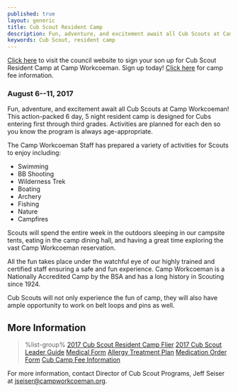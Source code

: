 ```yaml
---
published: true
layout: generic
title: Cub Scout Resident Camp
description: Fun, adventure, and excitement await all Cub Scouts at Camp Workcoeman! This action-packed 6 day, 5 night resident camp is designed for Cubs entering first through third grades.
keywords: Cub Scout, resident camp
---
```


<div class="alert alert-info">
<a href="https://www.ctrivers.org/event/camp-workcoeman-cub-scout-resident-camp/4870">Click here</a> to visit the council website to sign your son up for Cub Scout Resident Camp at Camp Workcoeman. Sign up today! <a href="{{ site.url }}/cub-scouts/fees/">Click here</a> for camp fee information.
</div>

### August 6--11, 2017

Fun, adventure, and excitement await all Cub Scouts at Camp Workcoeman! This
action-packed 6 day, 5 night resident camp is designed for Cubs entering first
through third grades. Activities are planned for each den so you know the
program is always age-appropriate.

The Camp Workcoeman Staff has prepared a variety of activities for Scouts to
enjoy including:

* Swimming
* BB Shooting
* Wilderness Trek
* Boating
* Archery
* Fishing
* Nature
* Campfires

Scouts will spend the entire week in the outdoors sleeping in our campsite
tents, eating in the camp dining hall, and having a great time exploring the
vast Camp Workcoeman reservation.

All the fun takes place under the watchful eye of our highly trained and
certified staff ensuring a safe and fun experience. Camp Workcoeman is a
Nationally Accredited Camp by the BSA and has a long history in Scouting since
1924.

Cub Scouts will not only experience the fun of camp, they will also have ample
opportunity to work on belt loops and pins as well.

## More Information

> %list-group%
> <a href="{{ site.url }}/pdf/2017/2017-cub-resident.pdf" class="list-group-item">2017 Cub Scout Resident Camp Flier</a>
> <a href="{{ site.url }}/pdf/2017/2017-cub-leader-guide.pdf" class="list-group-item">2017 Cub Scout Leader Guide</a>
> <a href="{{ site.url }}/pdf/2015/health-form.pdf" class="list-group-item">Medical Form</a>
> <a href="{{ site.url }}/pdf/2014/2011_Med-AllergeyTreatment.pdf" class="list-group-item">Allergy Treatment Plan</a>
> <a href="{{ site.url }}/pdf/2015/med-admin.pdf" class="list-group-item">Medication Order Form</a>
> <a href="{{ site.url }}/cub-scouts/fees/" class="list-group-item">Cub Camp Fee Information</a>

For more information, contact Director of Cub Scout Programs, Jeff Seiser at
[jseiser@campworkcoeman.org](mailto:jseiser@campworkcoeman.org).
